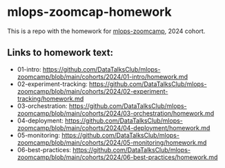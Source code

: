 # mlops-zoomcap-homework

This is a repo with the homework for [mlops-zoomcamp](https://github.com/DataTalksClub/mlops-zoomcamp/tree/main), 2024 cohort.

## Links to homework text:
- 01-intro: https://github.com/DataTalksClub/mlops-zoomcamp/blob/main/cohorts/2024/01-intro/homework.md
- 02-experiment-tracking: https://github.com/DataTalksClub/mlops-zoomcamp/blob/main/cohorts/2024/02-experiment-tracking/homework.md
- 03-orchestration: https://github.com/DataTalksClub/mlops-zoomcamp/blob/main/cohorts/2024/03-orchestration/homework.md
- 04-deployment: https://github.com/DataTalksClub/mlops-zoomcamp/blob/main/cohorts/2024/04-deployment/homework.md
- 05-monitoring: https://github.com/DataTalksClub/mlops-zoomcamp/blob/main/cohorts/2024/05-monitoring/homework.md
- 06-best-practices: https://github.com/DataTalksClub/mlops-zoomcamp/blob/main/cohorts/2024/06-best-practices/homework.md



